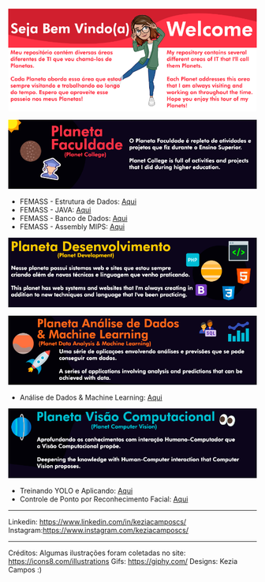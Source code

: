 ![alt text](https://github.com/keziacamposcs/keziacamposcs/blob/main/images/Prancheta%201.png)

![alt text](https://github.com/keziacamposcs/keziacamposcs/blob/main/images/Prancheta%202.png)
* FEMASS - Estrutura de Dados: [Aqui](https://github.com/keziacamposcs/Femass_EstruturaDeDados_C)
* FEMASS - JAVA: [Aqui](https://github.com/keziacamposcs/Femass_Java)
* FEMASS - Banco de Dados: [Aqui](https://github.com/keziacamposcs/Femass_BancoDeDados)
* FEMASS - Assembly MIPS: [Aqui](https://github.com/keziacamposcs/Femass_AssemblyMIPS)

![alt text](https://github.com/keziacamposcs/keziacamposcs/blob/main/images/Prancheta%203.png)


![alt text](https://github.com/keziacamposcs/keziacamposcs/blob/main/images/Prancheta%204.png)
* Análise de Dados & Machine Learning: [Aqui](https://github.com/keziacamposcs/AnaliseDeDados-e-MachineLearning)

![alt text](https://github.com/keziacamposcs/keziacamposcs/blob/main/images/Prancheta%205-1.png)
* Treinando YOLO e Aplicando: [Aqui](https://github.com/keziacamposcs/TreinandocomYOLOeAplicando)
* Controle de Ponto por Reconhecimento Facial: [Aqui](https://github.com/keziacamposcs/ControlePontoReconhecimentoFacial)

---
Linkedin: https://www.linkedin.com/in/keziacamposcs/
Instagram:https://www.instagram.com/keziacamposcs/


---
Créditos:
Algumas ilustrações foram coletadas no site: https://icons8.com/illustrations
Gifs: https://giphy.com/
Designs: Kezia Campos :)
